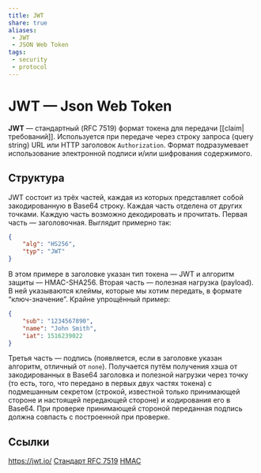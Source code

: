 ```yaml
---
title: JWT
share: true
aliases:
 - JWT
 - JSON Web Token
tags:
 - security
 - protocol
---
```

# JWT — Json Web Token
**JWT** — стандартный (RFC 7519) формат токена для передачи [[claim|требований]]. Используется при передаче через строку запроса (query string) URL или HTTP заголовок `Authorization`. Формат подразумевает использование электронной подписи и/или шифрования содержимого.
## Структура
JWT состоит из трёх частей, каждая из которых представляет собой закодированную в Base64 строку. Каждая часть отделена от других точками. Каждую часть возможно декодировать и прочитать.
Первая часть — заголовочная. Выглядит примерно так:
```json
{
	"alg": "HS256",
	"typ": "JWT"
}
```
В этом примере в заголовке указан тип токена — JWT и алгоритм защиты — HMAC-SHA256.
Вторая часть — полезная нагрузка (payload). В ней указываются клеймы, которые мы хотим передать, в формате “ключ-значение”. Крайне упрощённый пример:
```json
{
	"sub": "1234567890",
	"name": "John Smith",
	"iat": 1516239022
}
```
Третья часть — подпись (появляется, если в заголовке указан алгоритм, отличный от `none`).
Получается путём получения хэша от закодированных в Base64 заголовка и полезной нагрузки через точку (то есть, того, что передано в первых двух частях токена) с подмешанным секретом (строкой, известной только принимающей стороне и настоящей передающей стороне) и кодирования его в Base64. При проверке принимающей стороной переданная подпись должна совпасть с построенной при проверке.

## Ссылки
https://jwt.io/
[Стандарт RFC 7519](https://www.rfc-editor.org/rfc/rfc7519)
[HMAC](https://en.wikipedia.org/wiki/HMAC)